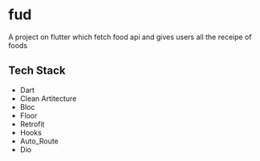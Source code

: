 # fud

A project on flutter which fetch food api and gives users all the receipe of foods

## Tech Stack

- Dart
- Clean Artitecture
- Bloc
- Floor
- Retrofit
- Hooks
- Auto_Route
- Dio




